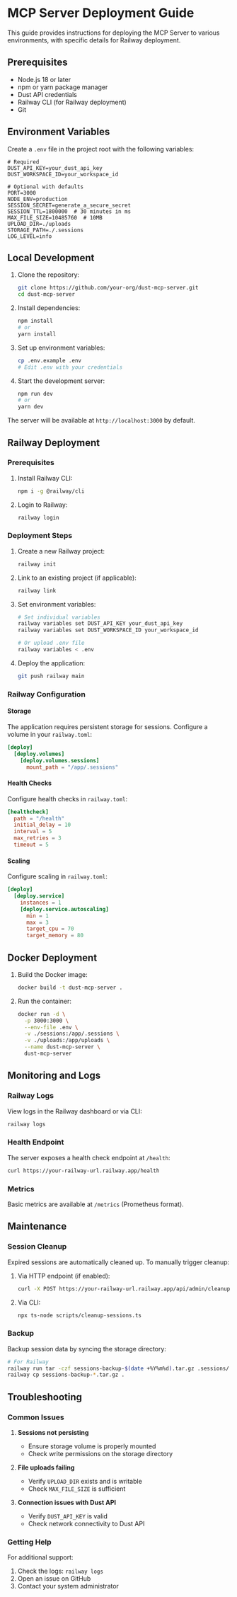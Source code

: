 # MCP Server Deployment Guide

This guide provides instructions for deploying the MCP Server to various environments, with specific details for Railway deployment.

## Prerequisites

- Node.js 18 or later
- npm or yarn package manager
- Dust API credentials
- Railway CLI (for Railway deployment)
- Git

## Environment Variables

Create a `.env` file in the project root with the following variables:

```env
# Required
DUST_API_KEY=your_dust_api_key
DUST_WORKSPACE_ID=your_workspace_id

# Optional with defaults
PORT=3000
NODE_ENV=production
SESSION_SECRET=generate_a_secure_secret
SESSION_TTL=1800000  # 30 minutes in ms
MAX_FILE_SIZE=10485760  # 10MB
UPLOAD_DIR=./uploads
STORAGE_PATH=./.sessions
LOG_LEVEL=info
```

## Local Development

1. Clone the repository:

   ```bash
   git clone https://github.com/your-org/dust-mcp-server.git
   cd dust-mcp-server
   ```

2. Install dependencies:

   ```bash
   npm install
   # or
   yarn install
   ```

3. Set up environment variables:

   ```bash
   cp .env.example .env
   # Edit .env with your credentials
   ```

4. Start the development server:

   ```bash
   npm run dev
   # or
   yarn dev
   ```

The server will be available at `http://localhost:3000` by default.

## Railway Deployment

### Prerequisites

1. Install Railway CLI:

   ```bash
   npm i -g @railway/cli
   ```

2. Login to Railway:

   ```bash
   railway login
   ```

### Deployment Steps

1. Create a new Railway project:

   ```bash
   railway init
   ```

2. Link to an existing project (if applicable):

   ```bash
   railway link
   ```

3. Set environment variables:

   ```bash
   # Set individual variables
   railway variables set DUST_API_KEY your_dust_api_key
   railway variables set DUST_WORKSPACE_ID your_workspace_id
   
   # Or upload .env file
   railway variables < .env
   ```

4. Deploy the application:

   ```bash
   git push railway main
   ```

### Railway Configuration

#### Storage

The application requires persistent storage for sessions. Configure a volume in your `railway.toml`:

```toml
[deploy]
  [deploy.volumes]
    [deploy.volumes.sessions]
      mount_path = "/app/.sessions"
```

#### Health Checks

Configure health checks in `railway.toml`:

```toml
[healthcheck]
  path = "/health"
  initial_delay = 10
  interval = 5
  max_retries = 3
  timeout = 5
```

#### Scaling

Configure scaling in `railway.toml`:

```toml
[deploy]
  [deploy.service]
    instances = 1
    [deploy.service.autoscaling]
      min = 1
      max = 3
      target_cpu = 70
      target_memory = 80
```

## Docker Deployment

1. Build the Docker image:
   ```bash
   docker build -t dust-mcp-server .
   ```

2. Run the container:
   ```bash
   docker run -d \
     -p 3000:3000 \
     --env-file .env \
     -v ./sessions:/app/.sessions \
     -v ./uploads:/app/uploads \
     --name dust-mcp-server \
     dust-mcp-server
   ```

## Monitoring and Logs

### Railway Logs

View logs in the Railway dashboard or via CLI:

```bash
railway logs
```

### Health Endpoint

The server exposes a health check endpoint at `/health`:

```bash
curl https://your-railway-url.railway.app/health
```

### Metrics

Basic metrics are available at `/metrics` (Prometheus format).

## Maintenance

### Session Cleanup

Expired sessions are automatically cleaned up. To manually trigger cleanup:

1. Via HTTP endpoint (if enabled):

   ```bash
   curl -X POST https://your-railway-url.railway.app/api/admin/cleanup
   ```

2. Via CLI:

   ```bash
   npx ts-node scripts/cleanup-sessions.ts
   ```

### Backup

Backup session data by syncing the storage directory:

```bash
# For Railway
railway run tar -czf sessions-backup-$(date +%Y%m%d).tar.gz .sessions/
railway cp sessions-backup-*.tar.gz .
```


## Troubleshooting

### Common Issues

1. **Sessions not persisting**

   - Ensure storage volume is properly mounted
   - Check write permissions on the storage directory

2. **File uploads failing**

   - Verify `UPLOAD_DIR` exists and is writable
   - Check `MAX_FILE_SIZE` is sufficient

3. **Connection issues with Dust API**

   - Verify `DUST_API_KEY` is valid
   - Check network connectivity to Dust API

### Getting Help

For additional support:
1. Check the logs: `railway logs`
2. Open an issue on GitHub
3. Contact your system administrator
